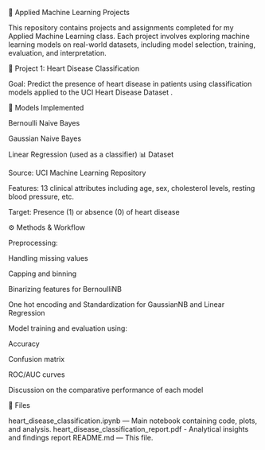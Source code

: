 🧠 Applied Machine Learning Projects

This repository contains projects and assignments completed for my Applied Machine Learning class. Each project involves exploring machine learning models on real-world datasets, including model selection, training, evaluation, and interpretation.

📁 Project 1: Heart Disease Classification

Goal:
Predict the presence of heart disease in patients using classification models applied to the UCI Heart Disease Dataset
.

🧪 Models Implemented

Bernoulli Naive Bayes

Gaussian Naive Bayes

Linear Regression (used as a classifier)
📊 Dataset

Source: UCI Machine Learning Repository

Features: 13 clinical attributes including age, sex, cholesterol levels, resting blood pressure, etc.

Target: Presence (1) or absence (0) of heart disease

⚙️ Methods & Workflow

Preprocessing:

Handling missing values

Capping and binning

Binarizing features for BernoulliNB

One hot encoding and Standardization for GaussianNB and Linear Regression

Model training and evaluation using:

Accuracy

Confusion matrix

ROC/AUC curves

Discussion on the comparative performance of each model

📁 Files

heart_disease_classification.ipynb — Main notebook containing code, plots, and analysis.
heart_disease_classification_report.pdf - Analytical insights and findings report
README.md — This file.
